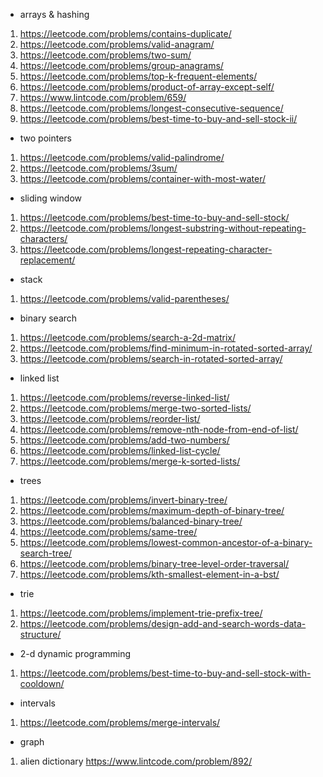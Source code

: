 * arrays & hashing
1. https://leetcode.com/problems/contains-duplicate/
2. https://leetcode.com/problems/valid-anagram/
3. https://leetcode.com/problems/two-sum/
4. https://leetcode.com/problems/group-anagrams/
5. https://leetcode.com/problems/top-k-frequent-elements/
6. https://leetcode.com/problems/product-of-array-except-self/
7. https://www.lintcode.com/problem/659/
8. https://leetcode.com/problems/longest-consecutive-sequence/
9. https://leetcode.com/problems/best-time-to-buy-and-sell-stock-ii/

* two pointers
1. https://leetcode.com/problems/valid-palindrome/
2. https://leetcode.com/problems/3sum/
3. https://leetcode.com/problems/container-with-most-water/

* sliding window
1. https://leetcode.com/problems/best-time-to-buy-and-sell-stock/
2. https://leetcode.com/problems/longest-substring-without-repeating-characters/
3. https://leetcode.com/problems/longest-repeating-character-replacement/

* stack
1. https://leetcode.com/problems/valid-parentheses/

* binary search
1. https://leetcode.com/problems/search-a-2d-matrix/
2. https://leetcode.com/problems/find-minimum-in-rotated-sorted-array/
3. https://leetcode.com/problems/search-in-rotated-sorted-array/

* linked list
1. https://leetcode.com/problems/reverse-linked-list/
2. https://leetcode.com/problems/merge-two-sorted-lists/
3. https://leetcode.com/problems/reorder-list/
4. https://leetcode.com/problems/remove-nth-node-from-end-of-list/
5. https://leetcode.com/problems/add-two-numbers/
6. https://leetcode.com/problems/linked-list-cycle/
7. https://leetcode.com/problems/merge-k-sorted-lists/

* trees
1. https://leetcode.com/problems/invert-binary-tree/
2. https://leetcode.com/problems/maximum-depth-of-binary-tree/
3. https://leetcode.com/problems/balanced-binary-tree/
4. https://leetcode.com/problems/same-tree/
5. https://leetcode.com/problems/lowest-common-ancestor-of-a-binary-search-tree/
6. https://leetcode.com/problems/binary-tree-level-order-traversal/
7. https://leetcode.com/problems/kth-smallest-element-in-a-bst/

* trie
1. https://leetcode.com/problems/implement-trie-prefix-tree/
2. https://leetcode.com/problems/design-add-and-search-words-data-structure/

* 2-d dynamic programming
1. https://leetcode.com/problems/best-time-to-buy-and-sell-stock-with-cooldown/

* intervals
1. https://leetcode.com/problems/merge-intervals/

* graph
1. alien dictionary https://www.lintcode.com/problem/892/